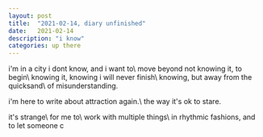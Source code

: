 ```yaml
---
layout: post
title:  "2021-02-14, diary unfinished"
date:   2021-02-14
description: "i know"
categories: up there
---
```

i'm in a city i dont know, and i want to\\
move beyond not knowing it, to begin\\
knowing it, knowing i will never finish\\
knowing, but away from the quicksand\\
of misunderstanding.

i'm here to write about attraction again.\\
the way it's ok to stare.

it's strange\\
for me to\\
work with multiple things\\
in rhythmic fashions, and to let someone c
